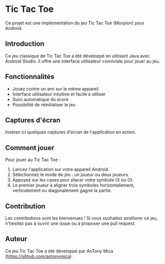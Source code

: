 # Tic Tac Toe

Ce projet est une implémentation du jeu Tic Tac Toe (Morpion) pour Android.

## Introduction

Ce jeu classique de Tic Tac Toe a été développé en utilisant Java avec Android Studio. Il offre une interface utilisateur conviviale pour jouer au jeu.

## Fonctionnalités

- Jouez contre un ami sur le même appareil
- Interface utilisateur intuitive et facile à utiliser
- Suivi automatique du score
- Possibilité de réinitialiser le jeu

## Captures d'écran

Insérez ici quelques captures d'écran de l'application en action.

## Comment jouer

Pour jouer au Tic Tac Toe :

1. Lancez l'application sur votre appareil Android.
2. Sélectionnez le mode de jeu : un joueur ou deux joueurs.
3. Appuyez sur les cases pour placer votre symbole (X ou O).
4. Le premier joueur à aligner trois symboles horizontalement, verticalement ou diagonalement gagne la partie.

## Contribution

Les contributions sont les bienvenues ! Si vous souhaitez améliorer ce jeu, n'hésitez pas à ouvrir une issue ou à proposer une pull request.


## Auteur

Ce jeu Tic Tac Toe a été développé par AnTony Mica (https://github.com/antonymica).

